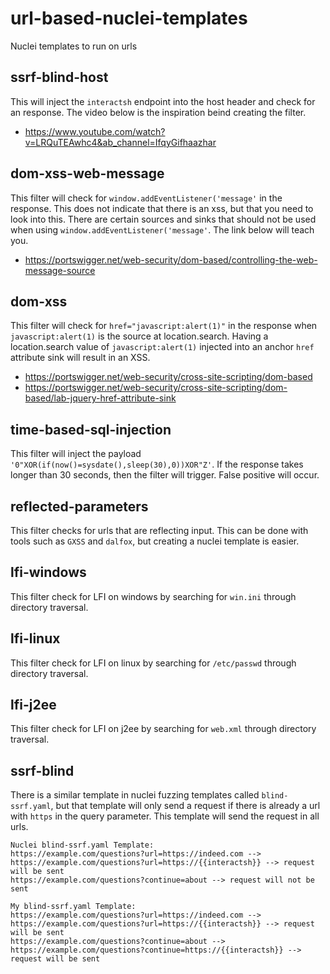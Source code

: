 # url-based-nuclei-templates
Nuclei templates to run on urls

## ssrf-blind-host
This will inject the `interactsh` endpoint into the host header and check for an response. The video below is the inspiration beind creating the filter.
- https://www.youtube.com/watch?v=LRQuTEAwhc4&ab_channel=IfqyGifhaazhar

## dom-xss-web-message
This filter will check for `window.addEventListener('message'` in the response. This does not indicate that there is an xss, but that you need to look into this. There are certain sources and sinks that should not be used when using `window.addEventListener('message'`. The link below will teach you.
- https://portswigger.net/web-security/dom-based/controlling-the-web-message-source

## dom-xss
This filter will check for `href="javascript:alert(1)"` in the response when `javascript:alert(1)` is the source at location.search. Having a location.search value of `javascript:alert(1)` injected into an anchor `href` attribute sink will result in an XSS.
- https://portswigger.net/web-security/cross-site-scripting/dom-based
- https://portswigger.net/web-security/cross-site-scripting/dom-based/lab-jquery-href-attribute-sink

## time-based-sql-injection
This filter will inject the payload `'0"XOR(if(now()=sysdate(),sleep(30),0))XOR"Z'`. If the response takes longer than 30 seconds, then the filter will trigger. False positive will occur.

## reflected-parameters
This filter checks for urls that are reflecting input. This can be done with tools such as `GXSS` and `dalfox`, but creating a nuclei template is easier.

## lfi-windows
This filter check for LFI on windows by searching for `win.ini` through directory traversal.

## lfi-linux
This filter check for LFI on linux by searching for `/etc/passwd` through directory traversal.

## lfi-j2ee
This filter check for LFI on j2ee by searching for `web.xml` through directory traversal.

## ssrf-blind
There is a similar template in nuclei fuzzing templates called `blind-ssrf.yaml`, but that template will only send a request if there is already a url with `https` in the query parameter. This template will send the request in all urls.
```
Nuclei blind-ssrf.yaml Template:
https://example.com/questions?url=https://indeed.com --> https://example.com/questions?url=https://{{interactsh}} --> request will be sent
https://example.com/questions?continue=about --> request will not be sent
```

```
My blind-ssrf.yaml Template:
https://example.com/questions?url=https://indeed.com --> https://example.com/questions?url=https://{{interactsh}} --> request will be sent
https://example.com/questions?continue=about --> https://example.com/questions?continue=https://{{interactsh}} --> request will be sent
```
